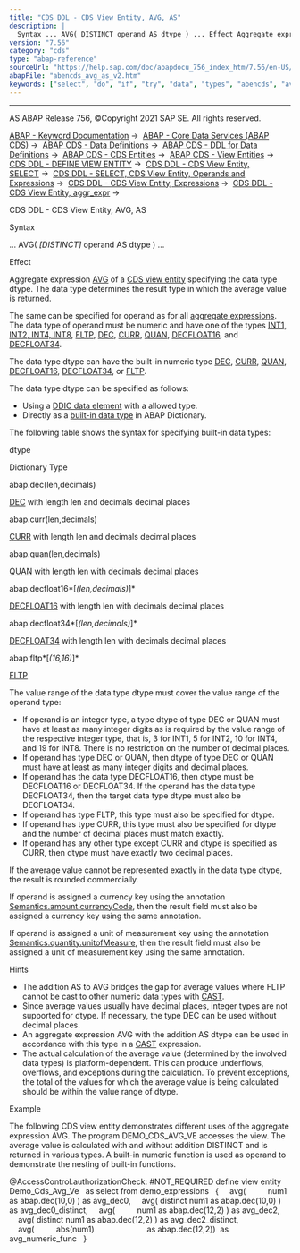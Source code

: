 ```yaml
---
title: "CDS DDL - CDS View Entity, AVG, AS"
description: |
  Syntax ... AVG( DISTINCT operand AS dtype ) ... Effect Aggregate expression AVG(https://help.sap.com/doc/abapdocu_756_index_htm/7.56/en-US/abencds_aggregate_functions_v2.htm) of a CDS view entity(https://help.sap.com/doc/abapdocu_756_index_htm/7.56/en-US/abencds_v2_view_glosry.htm 'Gloss
version: "7.56"
category: "cds"
type: "abap-reference"
sourceUrl: "https://help.sap.com/doc/abapdocu_756_index_htm/7.56/en-US/abencds_avg_as_v2.htm"
abapFile: "abencds_avg_as_v2.htm"
keywords: ["select", "do", "if", "try", "data", "types", "abencds", "avg"]
---
```


* * *

AS ABAP Release 756, ©Copyright 2021 SAP SE. All rights reserved.

[ABAP - Keyword Documentation](https://help.sap.com/doc/abapdocu_756_index_htm/7.56/en-US/abenabap.htm) →  [ABAP - Core Data Services (ABAP CDS)](https://help.sap.com/doc/abapdocu_756_index_htm/7.56/en-US/abencds.htm) →  [ABAP CDS - Data Definitions](https://help.sap.com/doc/abapdocu_756_index_htm/7.56/en-US/abencds_entities.htm) →  [ABAP CDS - DDL for Data Definitions](https://help.sap.com/doc/abapdocu_756_index_htm/7.56/en-US/abencds_f1_ddl_syntax.htm) →  [ABAP CDS - CDS Entities](https://help.sap.com/doc/abapdocu_756_index_htm/7.56/en-US/abencds_view_entity.htm) →  [ABAP CDS - View Entities](https://help.sap.com/doc/abapdocu_756_index_htm/7.56/en-US/abencds_v2_views.htm) →  [CDS DDL - DEFINE VIEW ENTITY](https://help.sap.com/doc/abapdocu_756_index_htm/7.56/en-US/abencds_define_view_entity.htm) →  [CDS DDL - CDS View Entity, SELECT](https://help.sap.com/doc/abapdocu_756_index_htm/7.56/en-US/abencds_select_statement_v2.htm) →  [CDS DDL - SELECT, CDS View Entity, Operands and Expressions](https://help.sap.com/doc/abapdocu_756_index_htm/7.56/en-US/abencds_operands_and_expr_v2.htm) →  [CDS DDL - CDS View Entity, Expressions](https://help.sap.com/doc/abapdocu_756_index_htm/7.56/en-US/abencds_expressions_v2.htm) →  [CDS DDL - CDS View Entity, aggr\_expr](https://help.sap.com/doc/abapdocu_756_index_htm/7.56/en-US/abencds_aggregate_functions_v2.htm) → 

CDS DDL - CDS View Entity, AVG, AS

Syntax

... AVG( *\[*DISTINCT*\]* operand AS dtype ) ...

Effect

Aggregate expression [AVG](https://help.sap.com/doc/abapdocu_756_index_htm/7.56/en-US/abencds_aggregate_functions_v2.htm) of a [CDS view entity](https://help.sap.com/doc/abapdocu_756_index_htm/7.56/en-US/abencds_v2_view_glosry.htm "Glossary Entry") specifying the data type dtype. The data type determines the result type in which the average value is returned.

The same can be specified for operand as for all [aggregate expressions](https://help.sap.com/doc/abapdocu_756_index_htm/7.56/en-US/abencds_aggregate_functions_v2.htm). The data type of operand must be numeric and have one of the types [INT1, INT2, INT4, INT8](https://help.sap.com/doc/abapdocu_756_index_htm/7.56/en-US/abenddic_builtin_types.htm), [FLTP](https://help.sap.com/doc/abapdocu_756_index_htm/7.56/en-US/abenddic_builtin_types.htm), [DEC](https://help.sap.com/doc/abapdocu_756_index_htm/7.56/en-US/abenddic_builtin_types.htm), [CURR](https://help.sap.com/doc/abapdocu_756_index_htm/7.56/en-US/abenddic_builtin_types.htm), [QUAN](https://help.sap.com/doc/abapdocu_756_index_htm/7.56/en-US/abenddic_builtin_types.htm), [DECFLOAT16](https://help.sap.com/doc/abapdocu_756_index_htm/7.56/en-US/abenddic_builtin_types.htm), and [DECFLOAT34](https://help.sap.com/doc/abapdocu_756_index_htm/7.56/en-US/abenddic_builtin_types.htm).

The data type dtype can have the built-in numeric type [DEC](https://help.sap.com/doc/abapdocu_756_index_htm/7.56/en-US/abenddic_builtin_types.htm), [CURR](https://help.sap.com/doc/abapdocu_756_index_htm/7.56/en-US/abenddic_builtin_types.htm), [QUAN](https://help.sap.com/doc/abapdocu_756_index_htm/7.56/en-US/abenddic_builtin_types.htm), [DECFLOAT16](https://help.sap.com/doc/abapdocu_756_index_htm/7.56/en-US/abenddic_builtin_types.htm), [DECFLOAT34](https://help.sap.com/doc/abapdocu_756_index_htm/7.56/en-US/abenddic_builtin_types.htm), or [FLTP](https://help.sap.com/doc/abapdocu_756_index_htm/7.56/en-US/abenddic_builtin_types.htm).

The data type dtype can be specified as follows:

-   Using a [DDIC data element](https://help.sap.com/doc/abapdocu_756_index_htm/7.56/en-US/abendata_element_glosry.htm "Glossary Entry") with a allowed type.
-   Directly as a [built-in data type](https://help.sap.com/doc/abapdocu_756_index_htm/7.56/en-US/abenddic_builtin_types.htm) in ABAP Dictionary.

The following table shows the syntax for specifying built-in data types:

dtype

Dictionary Type

abap.dec(len,decimals)

[DEC](https://help.sap.com/doc/abapdocu_756_index_htm/7.56/en-US/abenddic_builtin_types.htm) with length len and decimals decimal places

abap.curr(len,decimals)

[CURR](https://help.sap.com/doc/abapdocu_756_index_htm/7.56/en-US/abenddic_builtin_types.htm) with length len and decimals decimal places

abap.quan(len,decimals)

[QUAN](https://help.sap.com/doc/abapdocu_756_index_htm/7.56/en-US/abenddic_builtin_types.htm) with length len with decimals decimal places

abap.decfloat16*\[*(len,decimals)*\]*

[DECFLOAT16](https://help.sap.com/doc/abapdocu_756_index_htm/7.56/en-US/abenddic_builtin_types.htm) with length len with decimals decimal places

abap.decfloat34*\[*(len,decimals)*\]*

[DECFLOAT34](https://help.sap.com/doc/abapdocu_756_index_htm/7.56/en-US/abenddic_builtin_types.htm) with length len with decimals decimal places

abap.fltp*\[*(16,16)*\]*

[FLTP](https://help.sap.com/doc/abapdocu_756_index_htm/7.56/en-US/abenddic_builtin_types.htm)

The value range of the data type dtype must cover the value range of the operand type:

-   If operand is an integer type, a type dtype of type DEC or QUAN must have at least as many integer digits as is required by the value range of the respective integer type, that is, 3 for INT1, 5 for INT2, 10 for INT4, and 19 for INT8. There is no restriction on the number of decimal places.
-   If operand has type DEC or QUAN, then dtype of type DEC or QUAN must have at least as many integer digits and decimal places.
-   If operand has the data type DECFLOAT16, then dtype must be DECFLOAT16 or DECFLOAT34. If the operand has the data type DECFLOAT34, then the target data type dtype must also be DECFLOAT34.
-   If operand has type FLTP, this type must also be specified for dtype.
-   If operand has type CURR, this type must also be specified for dtype and the number of decimal places must match exactly.
-   If operand has any other type except CURR and dtype is specified as CURR, then dtype must have exactly two decimal places.

If the average value cannot be represented exactly in the data type dtype, the result is rounded commercially.

If operand is assigned a currency key using the annotation [Semantics.amount.currencyCode](https://help.sap.com/doc/abapdocu_756_index_htm/7.56/en-US/abencds_f1_element_annotation.htm), then the result field must also be assigned a currency key using the same annotation.

If operand is assigned a unit of measurement key using the annotation [Semantics.quantity.unitofMeasure](https://help.sap.com/doc/abapdocu_756_index_htm/7.56/en-US/abencds_f1_element_annotation.htm), then the result field must also be assigned a unit of measurement key using the same annotation.

Hints

-   The addition AS to AVG bridges the gap for average values where FLTP cannot be cast to other numeric data types with [CAST](https://help.sap.com/doc/abapdocu_756_index_htm/7.56/en-US/abencds_cast_expression_v2.htm).
-   Since average values usually have decimal places, integer types are not supported for dtype. If necessary, the type DEC can be used without decimal places.
-   An aggregate expression AVG with the addition AS dtype can be used in accordance with this type in a [CAST](https://help.sap.com/doc/abapdocu_756_index_htm/7.56/en-US/abencds_cast_expression_v2.htm) expression.
-   The actual calculation of the average value (determined by the involved data types) is platform-dependent. This can produce underflows, overflows, and exceptions during the calculation. To prevent exceptions, the total of the values for which the average value is being calculated should be within the value range of dtype.

Example

The following CDS view entity demonstrates different uses of the aggregate expression AVG. The program DEMO\_CDS\_AVG\_VE accesses the view. The average value is calculated with and without addition DISTINCT and is returned in various types. A built-in numeric function is used as operand to demonstrate the nesting of built-in functions.

@AccessControl.authorizationCheck: #NOT\_REQUIRED
define view entity Demo\_Cds\_Avg\_Ve
  as select from demo\_expressions
  {
    avg(          num1 as abap.dec(10,0) ) as avg\_dec0,
    avg( distinct num1 as abap.dec(10,0) ) as avg\_dec0\_distinct,
    avg(          num1 as abap.dec(12,2) ) as avg\_dec2,
    avg( distinct num1 as abap.dec(12,2) ) as avg\_dec2\_distinct,
    avg(          abs(num1)
                       as abap.dec(12,2))  as avg\_numeric\_func
  }